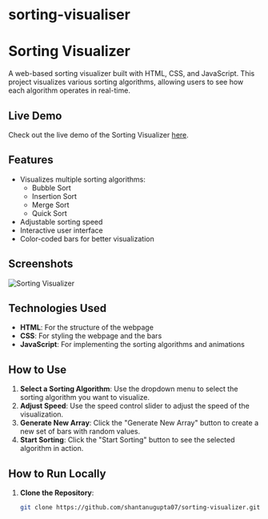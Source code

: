 # sorting-visualiser
# Sorting Visualizer

A web-based sorting visualizer built with HTML, CSS, and JavaScript. This project visualizes various sorting algorithms, allowing users to see how each algorithm operates in real-time.

## Live Demo

Check out the live demo of the Sorting Visualizer [here](https://shantanugupta07.github.io/sorting-visualizer/).

## Features

- Visualizes multiple sorting algorithms:
  - Bubble Sort
  - Insertion Sort
  - Merge Sort
  - Quick Sort
- Adjustable sorting speed
- Interactive user interface
- Color-coded bars for better visualization

## Screenshots

![Sorting Visualizer](path/to/screenshot.png)

## Technologies Used

- **HTML**: For the structure of the webpage
- **CSS**: For styling the webpage and the bars
- **JavaScript**: For implementing the sorting algorithms and animations

## How to Use

1. **Select a Sorting Algorithm**: Use the dropdown menu to select the sorting algorithm you want to visualize.
2. **Adjust Speed**: Use the speed control slider to adjust the speed of the visualization.
3. **Generate New Array**: Click the "Generate New Array" button to create a new set of bars with random values.
4. **Start Sorting**: Click the "Start Sorting" button to see the selected algorithm in action.

## How to Run Locally

1. **Clone the Repository**:
   ```bash
   git clone https://github.com/shantanugupta07/sorting-visualizer.git
